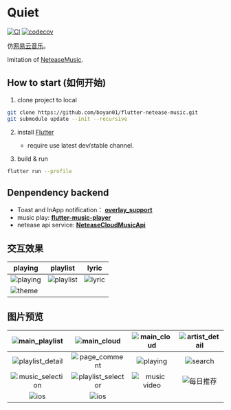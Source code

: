 # Quiet 
[![CI](https://github.com/boyan01/flutter-netease-music/workflows/CI/badge.svg)](https://github.com/boyan01/flutter-netease-music/actions)
[![codecov](https://codecov.io/gh/boyan01/flutter-netease-music/branch/master/graph/badge.svg)](https://codecov.io/gh/boyan01/flutter-netease-music)


仿[网易云音乐](https://music.163.com/#/download)。 

Imitation of [NeteaseMusic](https://music.163.com/#/download).


## How to start (如何开始)
  1. clone project to local
  ```bash
  git clone https://github.com/boyan01/flutter-netease-music.git 
  git submodule update --init --recursive
  ```
  2. install [Flutter](https://flutter.io/docs/get-started/install)
  
      * require use latest dev/stable channel.
      
  3. build & run
 ```bash
 flutter run --profile
 ```

## Denpendency backend

* Toast and InApp notification： [**overlay_support**](https://github.com/boyan01/overlay_support)
* music play:  [**flutter-music-player**](https://github.com/boyan01/flutter-music-player)
* netease api service: [**NeteaseCloudMusicApi**](https://github.com/ziming1/NeteaseCloudMusicApi)

## 交互效果
| playing                                                      | playlist                                                     | lyric                                               |
| ------------------------------------------------------------ | ------------------------------------------------------------ | --------------------------------------------------- |
| ![playing](https://raw.githubusercontent.com/boyan01/boyan01.github.io/master/quiet/play_interaction.gif) | ![playlist](https://boyan01.github.io/quiet/interation_playlist.gif) | ![lyric](https://boyan01.github.io/quiet/lyric.gif) |
| ![theme](https://boyan01.github.io/quiet/theme_switch.gif)   |                                                              |                                                     |



## 图片预览

| ![main_playlist](https://boyan01.github.io/quiet/main_playlist.png) | ![main_cloud](https://boyan01.github.io/quiet/main_playlist_dark.png) | ![main_cloud](https://boyan01.github.io/quiet/main_cloud.jpg) | ![artist_detail](https://boyan01.github.io/quiet/artist_detail.jpg) |
| :----------------------------------------------------------: | :----------------------------------------------------------: | :----------------------------------------------------------: | :----------------------------------------------------------: |
| ![playlist_detail](https://boyan01.github.io/quiet/playlist_detail.png) | ![page_comment](https://boyan01.github.io/quiet/page_comment.png) |   ![playing](https://boyan01.github.io/quiet/playing.png)    |    ![search](https://boyan01.github.io/quiet/search.jpg)     |
| ![music_selection](https://boyan01.github.io/quiet/music_selection.png) | ![playlist_selector](https://boyan01.github.io/quiet/playlist_selector.jpg) | ![music video](https://boyan01.github.io/quiet/music_video.png) | ![每日推荐](https://boyan01.github.io/quiet/daily_playlist.png) |
| ![ios](https://boyan01.github.io/quiet/ios_playlist_detail.jpg) |   ![ios](https://boyan01.github.io/quiet/user_detail.png)    |                                                              |                                                              |

